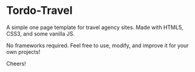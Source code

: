 # Tordo-Travel
A simple one page template for travel agency sites. Made with HTML5, CSS3, and some vanilla JS.

No frameworks required. Feel free to use, modify, and improve it for your own projects!

Cheers!
